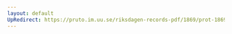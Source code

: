 ```yaml
---
layout: default
UpRedirect: https://pruto.im.uu.se/riksdagen-records-pdf/1869/prot-1869--fk--323/prot-1869--fk--323_004.pdf
---
```


